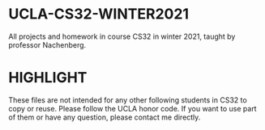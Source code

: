 # UCLA-CS32-WINTER2021
All projects and homework in course CS32 in winter 2021, taught by professor Nachenberg.
# HIGHLIGHT
These files are not intended for any other following students in CS32 to copy or reuse. Please follow the UCLA honor code. If you want to use part of them or have any question, please contact me directly.
